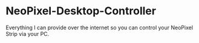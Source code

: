 # NeoPixel-Desktop-Controller
Everything I can provide over the internet so you can control your NeoPixel Strip via your PC.
